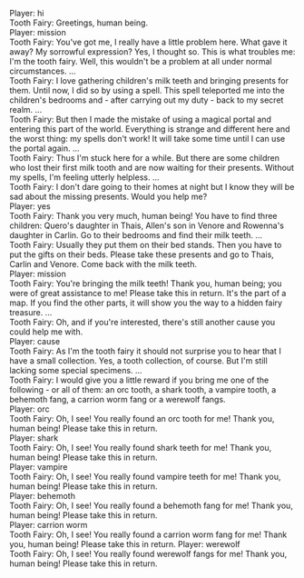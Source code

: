 Player: hi  
Tooth Fairy: Greetings, human being.  
Player: mission  
Tooth Fairy: You've got me, I really have a little problem here. What gave it away? My sorrowful expression? Yes, I thought so. This is what troubles me: I'm the tooth fairy. Well, this wouldn't be a problem at all under normal circumstances. ...  
Tooth Fairy: I love gathering children's milk teeth and bringing presents for them. Until now, I did so by using a spell. This spell teleported me into the children's bedrooms and - after carrying out my duty - back to my secret realm. ...  
Tooth Fairy: But then I made the mistake of using a magical portal and entering this part of the world. Everything is strange and different here and the worst thing: my spells don't work! It will take some time until I can use the portal again. ...  
Tooth Fairy: Thus I'm stuck here for a while. But there are some children who lost their first milk tooth and are now waiting for their presents. Without my spells, I'm feeling utterly helpless. ...  
Tooth Fairy: I don't dare going to their homes at night but I know they will be sad about the missing presents. Would you help me?  
Player: yes  
Tooth Fairy: Thank you very much, human being! You have to find three children: Quero's daughter in Thais, Allen's son in Venore and Rowenna's daughter in Carlin. Go to their bedrooms and find their milk teeth. ...  
Tooth Fairy: Usually they put them on their bed stands. Then you have to put the gifts on their beds. Please take these presents and go to Thais, Carlin and Venore. Come back with the milk teeth.  
Player: mission  
Tooth Fairy: You're bringing the milk teeth! Thank you, human being; you were of great assistance to me! Please take this in return. It's the part of a map. If you find the other parts, it will show you the way to a hidden fairy treasure. ...  
Tooth Fairy: Oh, and if you're interested, there's still another cause you could help me with.  
Player: cause  
Tooth Fairy: As I'm the tooth fairy it should not surprise you to hear that I have a small collection. Yes, a tooth collection, of course. But I'm still lacking some special specimens. ...  
Tooth Fairy: I would give you a little reward if you bring me one of the following - or all of them: an orc tooth, a shark tooth, a vampire tooth, a behemoth fang, a carrion worm fang or a werewolf fangs.  
Player: orc  
Tooth Fairy: Oh, I see! You really found an orc tooth for me! Thank you, human being! Please take this in return.  
Player: shark  
Tooth Fairy: Oh, I see! You really found shark teeth for me! Thank you, human being! Please take this in return.  
Player: vampire  
Tooth Fairy: Oh, I see! You really found vampire teeth for me! Thank you, human being! Please take this in return.  
Player: behemoth  
Tooth Fairy: Oh, I see! You really found a behemoth fang for me! Thank you, human being! Please take this in return.  
Player: carrion worm  
Tooth Fairy: Oh, I see! You really found a carrion worm fang for me! Thank you, human being! Please take this in return. Player: werewolf  
Tooth Fairy: Oh, I see! You really found werewolf fangs for me! Thank you, human being! Please take this in return.  
